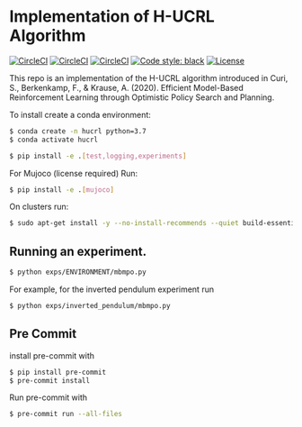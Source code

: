 # Implementation of H-UCRL Algorithm

[![CircleCI](https://img.shields.io/circleci/build/github/sebascuri/hucrl/master?label=master%20build%20and%20test&token=7f83bf4eea065c55015a2685c2b0ffbf996e3a2a)](https://app.circleci.com/pipelines/github/sebascuri/hucrl)
[![CircleCI](https://img.shields.io/circleci/build/github/sebascuri/hucrl/dev?label=dev%20build%20and%20test&token=7f83bf4eea065c55015a2685c2b0ffbf996e3a2a)](https://app.circleci.com/pipelines/github/sebascuri/hucrl)
[![CircleCI](https://circleci.com/gh/sebascuri/hucrl/tree/master.svg?style=shield&circle-token=25c056fd6b7e322c55dd48fd0c6052b1f8800919)](https://circleci.com/gh/circleci/circleci-docs/tree/teesloane-patch-5)
[![Code style: black](https://img.shields.io/badge/code%20style-black-000000.svg)](https://github.com/psf/black)
[![License](https://img.shields.io/github/license/mashape/apistatus.svg)](https://pypi.org/project/hug/)

This repo is an implementation of the H-UCRL algorithm introduced in
Curi, S., Berkenkamp, F., & Krause, A. (2020). Efficient Model-Based Reinforcement Learning through Optimistic Policy Search and Planning.



To install create a conda environment:
```bash
$ conda create -n hucrl python=3.7
$ conda activate hucrl
```

```bash
$ pip install -e .[test,logging,experiments]
```

For Mujoco (license required) Run:
```bash
$ pip install -e .[mujoco]
```

On clusters run:
```bash
$ sudo apt-get install -y --no-install-recommends --quiet build-essential libopenblas-dev python-opengl xvfb xauth
```


## Running an experiment.
```bash
$ python exps/ENVIRONMENT/mbmpo.py
```

For example, for the inverted pendulum experiment run
```bash
$ python exps/inverted_pendulum/mbmpo.py
```

## Pre Commit
install pre-commit with
```bash
$ pip install pre-commit
$ pre-commit install
```

Run pre-commit with
```bash
$ pre-commit run --all-files
```
